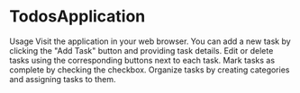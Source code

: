 # TodosApplication
Usage
Visit the application in your web browser.
You can add a new task by clicking the "Add Task" button and providing task details.
Edit or delete tasks using the corresponding buttons next to each task.
Mark tasks as complete by checking the checkbox.
Organize tasks by creating categories and assigning tasks to them.
